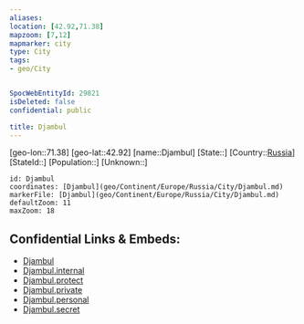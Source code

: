 ```yaml
---
aliases: 
location: [42.92,71.38]
mapzoom: [7,12] 
mapmarker: city 
type: City
tags:
- geo/City


SpocWebEntityId: 29821
isDeleted: false
confidential: public

title: Djambul
---
```

[geo-lon::71.38]
[geo-lat::42.92]
[name::Djambul]
[State::]
[Country::[Russia](geo/Continent/Europe/Russia.md)]
[StateId::]
[Population::]
[Unknown::]


```leaflet
id: Djambul
coordinates: [Djambul](geo/Continent/Europe/Russia/City/Djambul.md)
markerFile: [Djambul](geo/Continent/Europe/Russia/City/Djambul.md)
defaultZoom: 11 
maxZoom: 18
```


## Confidential Links & Embeds: 
- [Djambul](../../../../../../_public/geo/Continent/Europe/Russia/City/Djambul.md) 
- [Djambul.internal](../../../../../../_internal/geo/Continent/Europe/Russia/City/Djambul.internal.md) 
- [Djambul.protect](../../../../../../_protect/geo/Continent/Europe/Russia/City/Djambul.protect.md) 
- [Djambul.private](../../../../../../_private/geo/Continent/Europe/Russia/City/Djambul.private.md) 
- [Djambul.personal](../../../../../../_personal/geo/Continent/Europe/Russia/City/Djambul.personal.md) 
- [Djambul.secret](../../../../../../_secret/geo/Continent/Europe/Russia/City/Djambul.secret.md) 
